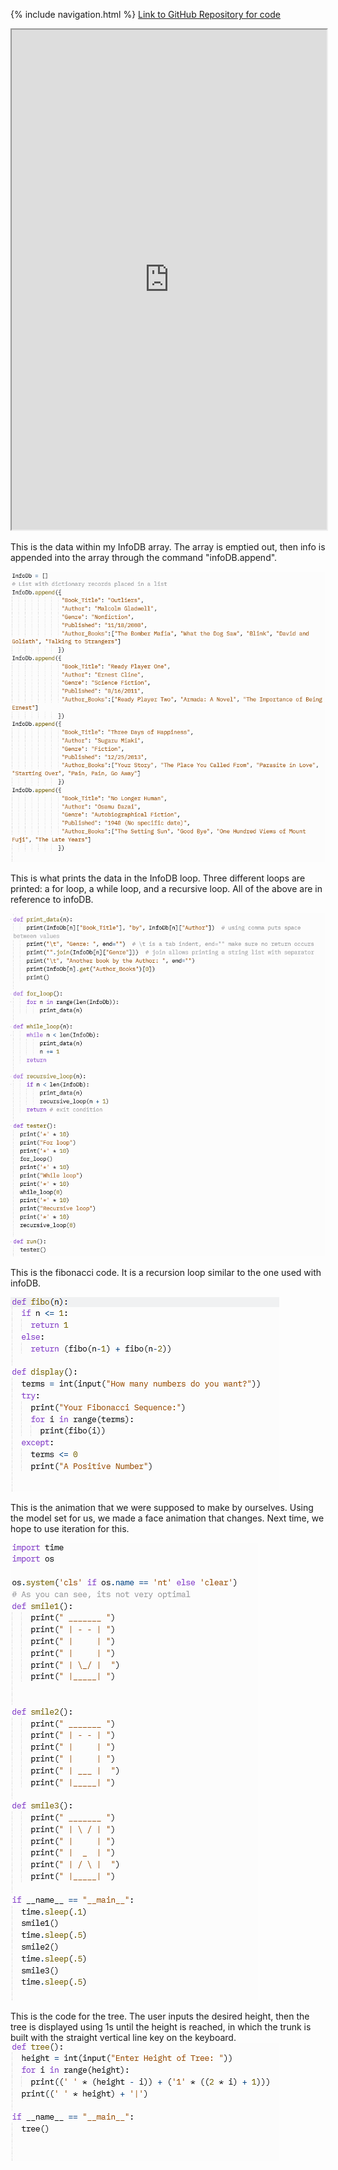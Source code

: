 {% include navigation.html %}
<a href="https://github.com/peacekeeper6/Jun-CSP-Project">Link to GitHub Repository for code</a>

<iframe height="800px" width="100%" src="https://replit.com/@TWIYJun/Jun-CSP-Project?lite=true"></iframe>


This is the data within my InfoDB array. The array is emptied out, then info is appended into the array through the command "infoDB.append".

<img src="https://github.com/peacekeeper6/Jun-CSP-Project/blob/gh-pages/assets/infodb_array.PNG?raw=true"> </img>

This is what prints the data in the InfoDB loop. Three different loops are printed: a for loop, a while loop, and a recursive loop. All of the above are in reference to infoDB.

<img src="https://github.com/peacekeeper6/Jun-CSP-Project/blob/gh-pages/assets/infodb.PNG?raw=true"> </img>

This is the fibonacci code. It is a recursion loop similar to the one used with infoDB.

<img src="https://github.com/peacekeeper6/Jun-CSP-Project/blob/gh-pages/assets/fibo.PNG?raw=true"> </img>

This is the animation that we were supposed to make by ourselves. Using the model set for us, we made a face animation that changes. Next time, we hope to use iteration for this.

<img src="https://github.com/peacekeeper6/Jun-CSP-Project/blob/gh-pages/assets/face.PNG?raw=true"> </img>

This is the code for the tree. The user inputs the desired height, then the tree is displayed using 1s until the height is reached, in which the trunk is built with the straight vertical line key on the keyboard.
<img src="https://github.com/peacekeeper6/Jun-CSP-Project/blob/gh-pages/assets/tree.PNG?raw=true"> </img>
